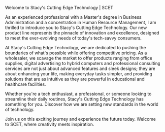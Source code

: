 Welcome to Stacy's Cutting Edge Technology | SCET

As an experienced professional with a Master's degree in Business Administration and a concentration in Human Resource Management, I am thrilled to introduce you to Stacy's Cutting Edge Technology. Our new product line represents the pinnacle of innovation and excellence, designed to meet the ever-evolving needs of today's tech-savvy consumers.

At Stacy's Cutting Edge Technology, we are dedicated to pushing the boundaries of what's possible while offering competitive pricing. As a wholesaler, we scavage the market to offer products ranging from office supplies, digital advertising to hybrid computers and professional consulting services are not just about advanced features and sleek designs; they are about enhancing your life, making everyday tasks simpler, and providing solutions that are as intuitive as they are powerful in educational and healthcare facilities.

Whether you're a tech enthusiast, a professional, or someone looking to streamline their daily routines, Stacy's Cutting Edge Technology has something for you. Discover how we are setting new standards in the world of technology.

Join us on this exciting journey and experience the future today. Welcome to SCET, where creativity meets inspiration.
